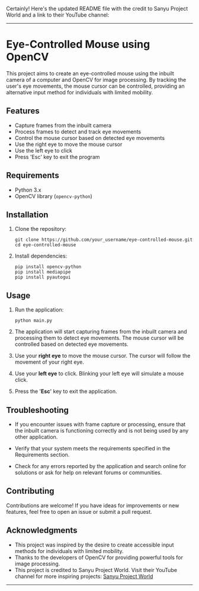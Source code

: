 Certainly! Here's the updated README file with the credit to Sanyu Project World and a link to their YouTube channel:

---

# Eye-Controlled Mouse using OpenCV

This project aims to create an eye-controlled mouse using the inbuilt camera of a computer and OpenCV for image processing. By tracking the user's eye movements, the mouse cursor can be controlled, providing an alternative input method for individuals with limited mobility.

## Features

- Capture frames from the inbuilt camera
- Process frames to detect and track eye movements
- Control the mouse cursor based on detected eye movements
- Use the right eye to move the mouse cursor
- Use the left eye to click
- Press 'Esc' key to exit the program

## Requirements

- Python 3.x
- OpenCV library (`opencv-python`)

## Installation

1. Clone the repository:

    ```
    git clone https://github.com/your_username/eye-controlled-mouse.git
    cd eye-controlled-mouse
    ```

2. Install dependencies:

    ```
    pip install opencv-python
    pip install mediapipe
    pip install pyautogui
    ```

## Usage

1. Run the application:

    ```
    python main.py
    ```

2. The application will start capturing frames from the inbuilt camera and processing them to detect eye movements. The mouse cursor will be controlled based on detected eye movements.

3. Use your **right eye** to move the mouse cursor. The cursor will follow the movement of your right eye.

4. Use your **left eye** to click. Blinking your left eye will simulate a mouse click.

5. Press the '**Esc**' key to exit the application.

## Troubleshooting

- If you encounter issues with frame capture or processing, ensure that the inbuilt camera is functioning correctly and is not being used by any other application.

- Verify that your system meets the requirements specified in the Requirements section.

- Check for any errors reported by the application and search online for solutions or ask for help on relevant forums or communities.

## Contributing

Contributions are welcome! If you have ideas for improvements or new features, feel free to open an issue or submit a pull request.

## Acknowledgments

- This project was inspired by the desire to create accessible input methods for individuals with limited mobility.
- Thanks to the developers of OpenCV for providing powerful tools for image processing.
- This project is credited to Sanyu Project World. Visit their YouTube channel for more inspiring projects: [Sanyu Project World](https://www.youtube.com/@sanyuprojectsworld)

---
